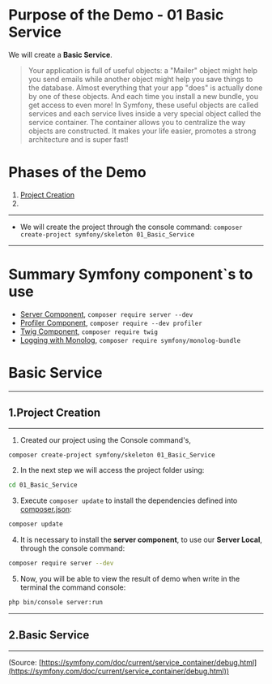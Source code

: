 # Purpose of the Demo - 01 Basic Service

We will create a **Basic Service**. 

> Your application is full of useful objects: a "Mailer" object might help you send emails while another object might help you save things to the database. Almost everything that your app "does" is actually done by one of these objects. And each time you install a new bundle, you get access to even more!
In Symfony, these useful objects are called services and each service lives inside a very special object called the service container. The container allows you to centralize the way objects are constructed. It makes your life easier, promotes a strong architecture and is super fast!

# Phases of the Demo
1. [Project Creation](#1project-creation)
2. 

---------------------------------------------------------------------------------------

* We will create the project through the console command: `composer create-project symfony/skeleton 01_Basic_Service`

---------------------------------------------------------------------------------------

# Summary Symfony component`s to use

* [Server Component](https://symfony.com/doc/current/setup.html), `composer require server --dev`
* [Profiler Component](https://symfony.com/doc/current/profiler.html), `composer require --dev profiler`
* [Twig Component](https://twig.symfony.com/doc/2.x/), `composer require twig`
* [Logging with Monolog](https://symfony.com/doc/current/logging.html), `composer require symfony/monolog-bundle`


# Basic Service

--------------------------------------------------------------------------------------------

## 1.Project Creation

--------------------------------------------------------------------------------------------

1. Created our project using the Console command's, 

```bash
composer create-project symfony/skeleton 01_Basic_Service
```

2. In the next step we will access the project folder using:

```bash
cd 01_Basic_Service
```

3. Execute `composer update` to install the dependencies defined into [composer.json](./composer.json):

```bash
composer update
```

4. It is necessary to install the **server component**, to use our **Server Local**, through the console command:

```bash
composer require server --dev
```

5. Now, you will be able to view the result of demo when write in the terminal the command console:

```bash
php bin/console server:run
```

--------------------------------------------------------------------------------------------

## 2.Basic Service

--------------------------------------------------------------------------------------------

(Source: [https://symfony.com/doc/current/service_container/debug.html](https://symfony.com/doc/current/service_container/debug.html))


